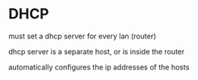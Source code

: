 # DHCP

must set a dhcp server for every lan (router)

dhcp server is a separate host, or is inside the router

automatically configures the ip addresses of the hosts
